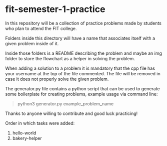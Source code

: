 # fit-semester-1-practice

In this repository will be a collection of practice
problems made by students who plan to attend the FIT
college.

Folders inside this directory will have a name that
associates itself with a given problem inside of it.

Inside those folders is a README describing the problem 
and maybe an img folder to store the flowchart as a 
helper in solving the problem.

When adding a solution to a problem it is mandatory
that the cpp file has your username at the top of the
file commented. The file will be removed in case it
does not properly solve the given problem.

The generator.py file contains a python script that
can be used to generate some boilerplate for creating
problems, example usage via command line:

> python3 generator.py example_problem_name

Thanks to anyone willing to contribute and good luck
practicing!


Order in which tasks were added:
1. hello-world
2. bakery-helper